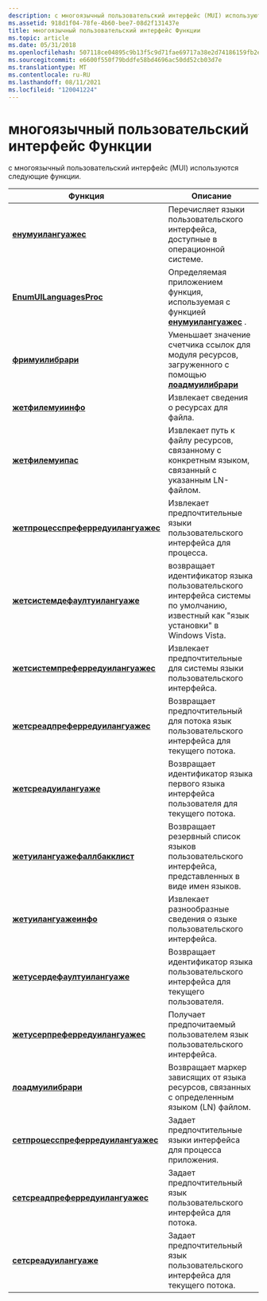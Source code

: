 ```yaml
---
description: с многоязычный пользовательский интерфейс (MUI) используются следующие функции.
ms.assetid: 918d1f04-78fe-4b60-bee7-08d2f131437e
title: многоязычный пользовательский интерфейс Функции
ms.topic: article
ms.date: 05/31/2018
ms.openlocfilehash: 507118ce04895c9b13f5c9d71fae69717a38e2d74186159fb2efcef7f45a0c3e
ms.sourcegitcommit: e6600f550f79bddfe58bd4696ac50dd52cb03d7e
ms.translationtype: MT
ms.contentlocale: ru-RU
ms.lasthandoff: 08/11/2021
ms.locfileid: "120041224"
---
```

# <a name="multilingual-user-interface-functions"></a>многоязычный пользовательский интерфейс Функции

с многоязычный пользовательский интерфейс (MUI) используются следующие функции.



| Функция                                                                 | Описание                                                                                                             |
|--------------------------------------------------------------------------|-------------------------------------------------------------------------------------------------------------------------|
| [**енумуилангуажес**](/windows/desktop/api/Winnls/nf-winnls-enumuilanguagesa)                               | Перечисляет языки пользовательского интерфейса, доступные в операционной системе.                                     |
| [**EnumUILanguagesProc**](/windows/win32/api/winnls/nc-winnls-uilanguage_enumproca)                       | Определяемая приложением функция, используемая с функцией [**енумуилангуажес**](/windows/desktop/api/Winnls/nf-winnls-enumuilanguagesa) .                      |
| [**фримуилибрари**](/windows/desktop/api/Muiload/nf-muiload-freemuilibrary)                                 | Уменьшает значение счетчика ссылок для модуля ресурсов, загруженного с помощью [ **лоадмуилибрари**](/windows/desktop/api/Muiload/nf-muiload-loadmuilibrarya)                  |
| [**жетфилемуиинфо**](/windows/desktop/api/Winnls/nf-winnls-getfilemuiinfo)                                 | Извлекает сведения о ресурсах для файла.                                                                    |
| [**жетфилемуипас**](/windows/desktop/api/Winnls/nf-winnls-getfilemuipath)                                 | Извлекает путь к файлу ресурсов, связанному с конкретным языком, связанный с указанным LN-файлом.                           |
| [**жетпроцесспреферредуилангуажес**](/windows/desktop/api/Winnls/nf-winnls-getprocesspreferreduilanguages) | Извлекает предпочтительные языки пользовательского интерфейса для процесса.                                                                           |
| [**жетсистемдефаултуилангуаже**](/windows/desktop/api/Winnls/nf-winnls-getsystemdefaultuilanguage)         | возвращает идентификатор языка пользовательского интерфейса системы по умолчанию, известный как "язык установки" в Windows Vista. |
| [**жетсистемпреферредуилангуажес**](/windows/desktop/api/Winnls/nf-winnls-getsystempreferreduilanguages)   | Извлекает предпочтительные для системы языки пользовательского интерфейса.                                                                            |
| [**жетсреадпреферредуилангуажес**](/windows/desktop/api/Winnls/nf-winnls-getthreadpreferreduilanguages)   | Возвращает предпочтительный для потока язык пользовательского интерфейса для текущего потока.                                                     |
| [**жетсреадуилангуаже**](/windows/desktop/api/Winnls/nf-winnls-getthreaduilanguage)                       | Возвращает идентификатор языка первого языка интерфейса пользователя для текущего потока.                            |
| [**жетуилангуажефаллбакклист**](/windows/desktop/api/Muiload/nf-muiload-getuilanguagefallbacklist)           | Возвращает резервный список языков пользовательского интерфейса, представленных в виде имен языков.                                         |
| [**жетуилангуажеинфо**](/windows/desktop/api/Winnls/nf-winnls-getuilanguageinfo)                           | Извлекает разнообразные сведения о языке пользовательского интерфейса.                                                     |
| [**жетусердефаултуилангуаже**](/windows/desktop/api/Winnls/nf-winnls-getuserdefaultuilanguage)             | Возвращает идентификатор языка пользовательского интерфейса для текущего пользователя.                                          |
| [**жетусерпреферредуилангуажес**](/windows/desktop/api/Winnls/nf-winnls-getuserpreferreduilanguages)       | Получает предпочитаемый пользователем язык пользовательского интерфейса.                                                                              |
| [**лоадмуилибрари**](/windows/desktop/api/Muiload/nf-muiload-loadmuilibrarya)                                 | Возвращает маркер зависящих от языка ресурсов, связанных с определенным языком (LN) файлом.            |
| [**сетпроцесспреферредуилангуажес**](/windows/desktop/api/Winnls/nf-winnls-setprocesspreferreduilanguages) | Задает предпочтительные языки интерфейса для процесса приложения.                                                    |
| [**сетсреадпреферредуилангуажес**](/windows/desktop/api/Winnls/nf-winnls-setthreadpreferreduilanguages)   | Задает предпочтительный язык пользовательского интерфейса для потока.                                                                                 |
| [**сетсреадуилангуаже**](/windows/desktop/api/Winnls/nf-winnls-setthreaduilanguage)                       | Задает предпочтительный язык пользовательского интерфейса для текущего потока.                                                      |



 

 

 
